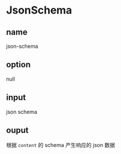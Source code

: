 # JsonSchema

## name
json-schema

## option
null

## input
json schema

## ouput
根据 `content` 的 schema 产生响应的 json 数据